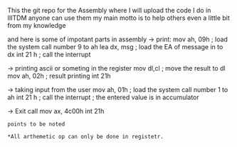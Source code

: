 This the git repo for the Assembly where I will upload the code I do in IIITDM 
anyone can use them my main motto is to help others even a little bit from my knowledge 

and here is some of impotant parts in assembly 
-> print:
    mov ah, 09h                             ; load the system call number 9 to ah
    lea dx, msg                             ; load the EA of message in to dx
    int 21 h                                ; call the interrupt

->  printing ascii or someting in the register
    mov dl,cl                               ; move the result to dl
    mov ah, 02h                             ; result printing
    int 21h

->  taking input from the user
    mov ah, 01h                             ; load the system call number 1 to ah
    int 21 h ; call the interrupt           ; the entered value is in accumulator

->  Exit call
    mov ax, 4c00h
    int 21h
    


    points to be noted

    *All arthemetic op can only be done in registetr.
    
